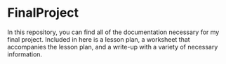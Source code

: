 # FinalProject
In this repository, you can find all of the documentation necessary for my final project. 
Included in here is a lesson plan, a worksheet that accompanies the lesson plan, and a write-up with a variety of necessary information.

